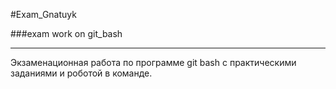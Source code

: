 #Exam_Gnatuyk
  
###exam work on git_bash

************************************************************
Экзаменационная работа по программе git bash с практическими заданиями и роботой в команде.